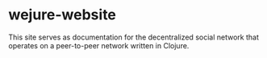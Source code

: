 # wejure-website
This site serves as documentation for the decentralized social network that operates on a peer-to-peer network written in Clojure.
